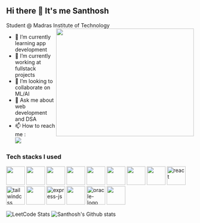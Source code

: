 ## Hi there 👋 It's me Santhosh

Student @ Madras Institute of Technology
<img align="right" width="370" height="290" src="https://i.pinimg.com/originals/47/f0/34/47f0342cec72b800463bf003eac1257e.gif">                                               
- 🌱 I’m currently learning app development
- 🏢 I’m currently working at fullstack projects
- 👯 I’m looking to collaborate on ML/AI
- 💬 Ask me about web development and DSA
- 📫 How to reach me :
<br /> [<img src="https://img.shields.io/badge/LinkedIn-0077B5?style=for-the-badge&logo=linkedin&logoColor=white" />](https://www.linkedin.com/in/santhoshem007/)


### Tech stacks I used
<div>
  <img height="50" width="50" src="https://img.icons8.com/color/48/000000/c-programming.png" /> 
<img height="50" width="50" src="https://img.icons8.com/color/48/000000/c-plus-plus-logo.png" />
<img height="50" width="50" src="https://img.icons8.com/color/48/000000/java-coffee-cup-logo.png" />
<img height="50" width="50" src="https://img.icons8.com/color/48/000000/python.png" /> 
<img height="50" width="50" src="https://img.icons8.com/color/48/000000/javascript.png"/>
<img height="50" width="50" src="https://img.icons8.com/color/48/000000/mysql-logo.png"/>
<img height="50" width="50" src="https://img.icons8.com/color/48/000000/html-5.png" />
<img height="50" width="50" src="https://img.icons8.com/color/48/000000/css3.png" /> 
<img width="50" height="50" src="https://img.icons8.com/plasticine/100/react.png" alt="react"/>
<img width="50" height="50" src="https://img.icons8.com/color/48/tailwindcss.png" alt="tailwindcss"/>
<img height="50" width="50" src="https://img.icons8.com/color/48/000000/nodejs.png"/>  
<img width="50" height="50" src="https://img.icons8.com/ios/50/express-js.png" alt="express-js"/>
<img height="50" width="50" src="https://img.icons8.com/color/48/000000/mongodb.png"/> 
<img width="50" height="50" src="https://img.icons8.com/color/48/oracle-logo.png" alt="oracle-logo"/>
  <img height="50" width="50" src="https://img.icons8.com/color/48/000000/google-firebase-console.png"/> 
</div>

![LeetCode Stats](https://leetcard.jacoblin.cool/Santhosh2004?theme=dark&font=Noto%20Sans&ext=heatmap)      ![Santhosh's Github stats](https://github-readme-stats.vercel.app/api?username=sandyhem&theme=dark&show_icons=true)
